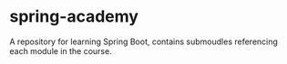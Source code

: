 # spring-academy
A repository for learning Spring Boot, contains submoudles referencing each module in the course. 
